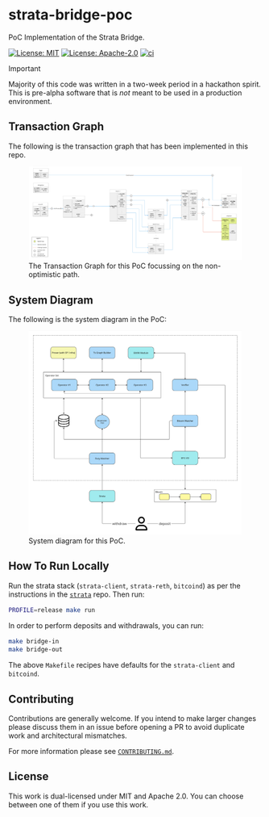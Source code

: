 # strata-bridge-poc

PoC Implementation of the Strata Bridge.

[![License: MIT](https://img.shields.io/badge/License-MIT-blue.svg)](https://opensource.org/licenses/MIT)
[![License: Apache-2.0](https://img.shields.io/badge/License-Apache-blue.svg)](https://opensource.org/licenses/apache-2-0)
[![ci](https://github.com/alpenlabs/strata-bridge-poc/actions/workflows/lint.yml/badge.svg?event=push)](https://github.com/alpenlabs/strata-bridge-poc/actions)

> [!IMPORTANT]
> Majority of this code was written in a two-week period in a hackathon spirit.
> This is pre-alpha software that is _not_ meant to be used in a production environment.

## Transaction Graph

The following is the transaction graph that has been implemented in this repo.

<figure>
    <img src="./assets/poc-tx-graph.jpg" alt = "poc tx graph" />
    <figcaption>The Transaction Graph for this PoC focussing on the non-optimistic path.</figcaption>
</figure>

## System Diagram

The following is the system diagram in the PoC:

<figure>
    <img src="./assets/system-design.jpg" alt = "poc system design" />
    <figcaption>System diagram for this PoC.</figcaption>
</figure>

## How To Run Locally

Run the strata stack (`strata-client`, `strata-reth`, `bitcoind`) as per the instructions
in the [`strata`](https://github.com/alpenlabs/strata/tree/bitvm2) repo. Then run:

```bash
PROFILE=release make run
```

In order to perform deposits and withdrawals, you can run:

```bash
make bridge-in
make bridge-out
```

The above `Makefile` recipes have defaults for the `strata-client` and `bitcoind`.

## Contributing

Contributions are generally welcome.
If you intend to make larger changes please discuss them in an issue
before opening a PR to avoid duplicate work and architectural mismatches.

For more information please see [`CONTRIBUTING.md`](/CONTRIBUTING.md).

## License

This work is dual-licensed under MIT and Apache 2.0.
You can choose between one of them if you use this work.
